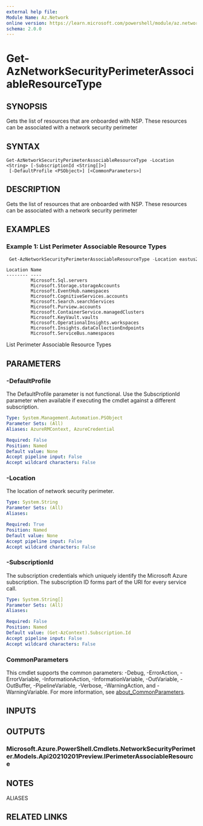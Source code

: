 ```yaml
---
external help file:
Module Name: Az.Network
online version: https://learn.microsoft.com/powershell/module/az.network/get-aznetworksecurityperimeterassociableresourcetype
schema: 2.0.0
---
```


# Get-AzNetworkSecurityPerimeterAssociableResourceType

## SYNOPSIS
Gets the list of resources that are onboarded with NSP.
These resources can be associated with a network security perimeter

## SYNTAX

```
Get-AzNetworkSecurityPerimeterAssociableResourceType -Location <String> [-SubscriptionId <String[]>]
 [-DefaultProfile <PSObject>] [<CommonParameters>]
```

## DESCRIPTION
Gets the list of resources that are onboarded with NSP.
These resources can be associated with a network security perimeter

## EXAMPLES

### Example 1: List Perimeter Associable Resource Types
```powershell
 Get-AzNetworkSecurityPerimeterAssociableResourceType -Location eastus2euap
```

```output
Location Name
-------- ----
         Microsoft.Sql.servers
         Microsoft.Storage.storageAccounts
         Microsoft.EventHub.namespaces
         Microsoft.CognitiveServices.accounts
         Microsoft.Search.searchServices
         Microsoft.Purview.accounts
         Microsoft.ContainerService.managedClusters
         Microsoft.KeyVault.vaults
         Microsoft.OperationalInsights.workspaces
         Microsoft.Insights.dataCollectionEndpoints
         Microsoft.ServiceBus.namespaces
```

List Perimeter Associable Resource Types

## PARAMETERS

### -DefaultProfile
The DefaultProfile parameter is not functional.
Use the SubscriptionId parameter when available if executing the cmdlet against a different subscription.

```yaml
Type: System.Management.Automation.PSObject
Parameter Sets: (All)
Aliases: AzureRMContext, AzureCredential

Required: False
Position: Named
Default value: None
Accept pipeline input: False
Accept wildcard characters: False
```

### -Location
The location of network security perimeter.

```yaml
Type: System.String
Parameter Sets: (All)
Aliases:

Required: True
Position: Named
Default value: None
Accept pipeline input: False
Accept wildcard characters: False
```

### -SubscriptionId
The subscription credentials which uniquely identify the Microsoft Azure subscription.
The subscription ID forms part of the URI for every service call.

```yaml
Type: System.String[]
Parameter Sets: (All)
Aliases:

Required: False
Position: Named
Default value: (Get-AzContext).Subscription.Id
Accept pipeline input: False
Accept wildcard characters: False
```

### CommonParameters
This cmdlet supports the common parameters: -Debug, -ErrorAction, -ErrorVariable, -InformationAction, -InformationVariable, -OutVariable, -OutBuffer, -PipelineVariable, -Verbose, -WarningAction, and -WarningVariable. For more information, see [about_CommonParameters](http://go.microsoft.com/fwlink/?LinkID=113216).

## INPUTS

## OUTPUTS

### Microsoft.Azure.PowerShell.Cmdlets.NetworkSecurityPerimeter.Models.Api20210201Preview.IPerimeterAssociableResource

## NOTES

ALIASES

## RELATED LINKS

